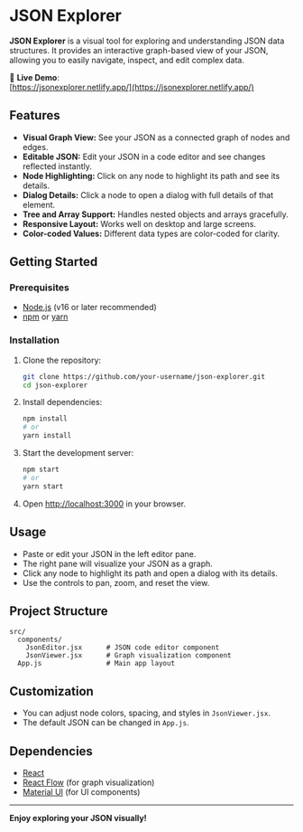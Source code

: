 # JSON Explorer

**JSON Explorer** is a visual tool for exploring and understanding JSON data structures. It provides an interactive graph-based view of your JSON, allowing you to easily navigate, inspect, and edit complex data.

🚀 **Live Demo**:  
[https://jsonexplorer.netlify.app/](https://jsonexplorer.netlify.app/)

## Features

- **Visual Graph View:** See your JSON as a connected graph of nodes and edges.
- **Editable JSON:** Edit your JSON in a code editor and see changes reflected instantly.
- **Node Highlighting:** Click on any node to highlight its path and see its details.
- **Dialog Details:** Click a node to open a dialog with full details of that element.
- **Tree and Array Support:** Handles nested objects and arrays gracefully.
- **Responsive Layout:** Works well on desktop and large screens.
- **Color-coded Values:** Different data types are color-coded for clarity.

## Getting Started

### Prerequisites

- [Node.js](https://nodejs.org/) (v16 or later recommended)
- [npm](https://www.npmjs.com/) or [yarn](https://yarnpkg.com/)

### Installation

1. Clone the repository:
    ```bash
    git clone https://github.com/your-username/json-explorer.git
    cd json-explorer
    ```

2. Install dependencies:
    ```bash
    npm install
    # or
    yarn install
    ```

3. Start the development server:
    ```bash
    npm start
    # or
    yarn start
    ```

4. Open [http://localhost:3000](http://localhost:3000) in your browser.

## Usage

- Paste or edit your JSON in the left editor pane.
- The right pane will visualize your JSON as a graph.
- Click any node to highlight its path and open a dialog with its details.
- Use the controls to pan, zoom, and reset the view.

## Project Structure

```
src/
  components/
    JsonEditor.jsx      # JSON code editor component
    JsonViewer.jsx      # Graph visualization component
  App.js                # Main app layout
```

## Customization

- You can adjust node colors, spacing, and styles in `JsonViewer.jsx`.
- The default JSON can be changed in `App.js`.

## Dependencies

- [React](https://reactjs.org/)
- [React Flow](https://reactflow.dev/) (for graph visualization)
- [Material UI](https://mui.com/) (for UI components)

---

**Enjoy exploring your JSON visually!**
